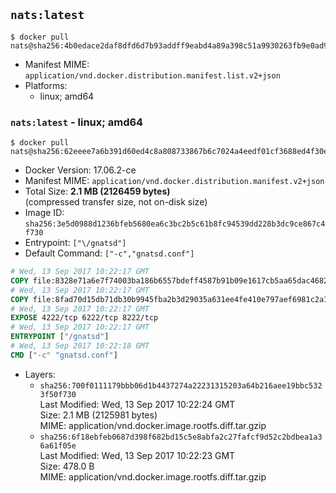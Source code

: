 ## `nats:latest`

```console
$ docker pull nats@sha256:4b0edace2daf8dfd6d7b93addff9eabd4a89a398c51a9930263fb9e0ad938d37
```

-	Manifest MIME: `application/vnd.docker.distribution.manifest.list.v2+json`
-	Platforms:
	-	linux; amd64

### `nats:latest` - linux; amd64

```console
$ docker pull nats@sha256:62eeee7a6b391d60ed4c8a808733867b6c7024a4eedf01cf3688ed4f30e2609d
```

-	Docker Version: 17.06.2-ce
-	Manifest MIME: `application/vnd.docker.distribution.manifest.v2+json`
-	Total Size: **2.1 MB (2126459 bytes)**  
	(compressed transfer size, not on-disk size)
-	Image ID: `sha256:3e5d0988d1236bfeb5680ea6c3bc2b5c61b8fc94539dd228b3dc9ce867c4f730`
-	Entrypoint: `["\/gnatsd"]`
-	Default Command: `["-c","gnatsd.conf"]`

```dockerfile
# Wed, 13 Sep 2017 10:22:17 GMT
COPY file:8328e71a6e7f74003ba186b6557bdeff4587b91b09e1617cb5aa65dac4682108 in /gnatsd 
# Wed, 13 Sep 2017 10:22:17 GMT
COPY file:8fad70d15db71db30b9945fba2b3d29035a631ee4fe410e797aef6981c2a1879 in gnatsd.conf 
# Wed, 13 Sep 2017 10:22:17 GMT
EXPOSE 4222/tcp 6222/tcp 8222/tcp
# Wed, 13 Sep 2017 10:22:17 GMT
ENTRYPOINT ["/gnatsd"]
# Wed, 13 Sep 2017 10:22:18 GMT
CMD ["-c" "gnatsd.conf"]
```

-	Layers:
	-	`sha256:700f0111179bbb06d1b4437274a22231315203a64b216aee19bbc5323f50f730`  
		Last Modified: Wed, 13 Sep 2017 10:22:24 GMT  
		Size: 2.1 MB (2125981 bytes)  
		MIME: application/vnd.docker.image.rootfs.diff.tar.gzip
	-	`sha256:6f18ebfeb0687d398f682bd15c5e8abfa2c27fafcf9d52c2bdbea1a36a61f05e`  
		Last Modified: Wed, 13 Sep 2017 10:22:23 GMT  
		Size: 478.0 B  
		MIME: application/vnd.docker.image.rootfs.diff.tar.gzip
